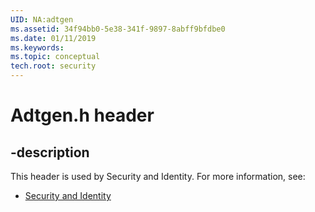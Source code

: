 ```yaml
---
UID: NA:adtgen
ms.assetid: 34f94bb0-5e38-341f-9897-8abff9bfdbe0
ms.date: 01/11/2019
ms.keywords: 
ms.topic: conceptual
tech.root: security
---
```


# Adtgen.h header


## -description


This header is used by Security and Identity. For more information, see:

- [Security and Identity](../_security/index.md)

